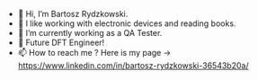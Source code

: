 - 👋 Hi, I’m Bartosz Rydzkowski.
- 👀 I like working with electronic devices and reading books.
- 🌱 I’m currently working as a QA Tester.
- 💞️ Future DFT Engineer!
- 📫 How to reach me ? Here is my page -> https://www.linkedin.com/in/bartosz-rydzkowski-36543b20a/

<!---
Rydzko/Rydzko is a ✨ special ✨ repository because its `README.md` (this file) appears on your GitHub profile.
You can click the Preview link to take a look at your changes.
--->
